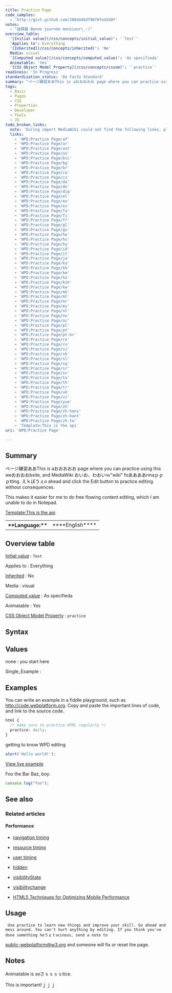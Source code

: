 ```yaml
---
title: Practice Page
code_samples:
  - 'http://gist.github.com/286d4dbdf96f6fe42b0f'
notes:
  - "选择器 Bonne journée monsieur\_:)"
overview_table:
  '[Initial value](/css/concepts/initial_value)': '`Test`'
  'Applies to': Everything
  '[Inherited](/css/concepts/inherited)': 'No'
  Media: visual
  '[Computed value](/css/concepts/computed_value)': 'As specifieda'
  Animatable: 'Yes'
  '[CSS Object Model Property](/css/concepts/cssom)': '`practice`'
readiness: 'In Progress'
standardization_status: 'De Facto Standard'
summary: "ページ練習ああThis is aおおおおお page where you can practice using this weおおおおbsite, and MediaWiki おいお、わおいｗ&quot;wiki&quot; foああああrmaｐｐｐtting. えｋぽうぇo ahead and click the Edit button to practice editing without consequences.\n"
tags:
  - Basic
  - Pages
  - CSS
  - Properties
  - Developer
  - Tools
  - JS
todo_broken_links:
  note: 'During import MediaWiki could not find the following links, please fix and adjust this list.'
  links:
    - 'WPD:Practice Page/af'
    - 'WPD:Practice Page/ar'
    - 'WPD:Practice Page/ast'
    - 'WPD:Practice Page/az'
    - 'WPD:Practice Page/bcc'
    - 'WPD:Practice Page/bg'
    - 'WPD:Practice Page/br'
    - 'WPD:Practice Page/ca'
    - 'WPD:Practice Page/cs'
    - 'WPD:Practice Page/da'
    - 'WPD:Practice Page/de'
    - 'WPD:Practice Page/diq'
    - 'WPD:Practice Page/el'
    - 'WPD:Practice Page/eo'
    - 'WPD:Practice Page/es'
    - 'WPD:Practice Page/fa'
    - 'WPD:Practice Page/fi'
    - 'WPD:Practice Page/fr'
    - 'WPD:Practice Page/gl'
    - 'WPD:Practice Page/gu'
    - 'WPD:Practice Page/he'
    - 'WPD:Practice Page/hu'
    - 'WPD:Practice Page/hy'
    - 'WPD:Practice Page/id'
    - 'WPD:Practice Page/it'
    - 'WPD:Practice Page/ja'
    - 'WPD:Practice Page/ka'
    - 'WPD:Practice Page/kk'
    - 'WPD:Practice Page/km'
    - 'WPD:Practice Page/ko'
    - 'WPD:Practice Page/ksh'
    - 'WPD:Practice Page/kw'
    - 'WPD:Practice Page/mk'
    - 'WPD:Practice Page/ml'
    - 'WPD:Practice Page/mr'
    - 'WPD:Practice Page/ms'
    - 'WPD:Practice Page/nl'
    - 'WPD:Practice Page/no'
    - 'WPD:Practice Page/oc'
    - 'WPD:Practice Page/pl'
    - 'WPD:Practice Page/pt'
    - 'WPD:Practice Page/pt-br'
    - 'WPD:Practice Page/ro'
    - 'WPD:Practice Page/ru'
    - 'WPD:Practice Page/si'
    - 'WPD:Practice Page/sk'
    - 'WPD:Practice Page/sl'
    - 'WPD:Practice Page/sq'
    - 'WPD:Practice Page/sr'
    - 'WPD:Practice Page/sv'
    - 'WPD:Practice Page/ta'
    - 'WPD:Practice Page/th'
    - 'WPD:Practice Page/tr'
    - 'WPD:Practice Page/uk'
    - 'WPD:Practice Page/vi'
    - 'WPD:Practice Page/yue'
    - 'WPD:Practice Page/zh'
    - 'WPD:Practice Page/zh-hans'
    - 'WPD:Practice Page/zh-hant'
    - 'WPD:Practice Page/zh-tw'
    - 'Template:This is the api'
uri: 'WPD:Practice Page'

---
```

## Summary

ページ練習ああThis is aおおおおお page where you can practice using this weおおおおbsite, and MediaWiki おいお、わおいｗ&quot;wiki&quot; foああああrmaｐｐｐtting. えｋぽうぇo ahead and click the Edit button to practice editing without consequences.

This makes it easier for me to do free flowing content editing, which I am unable to do in Notepad.

[Template:This is the api](/w/index.php?title=Template:This_is_the_api&action=edit&redlink=1)

<table class="nmbox languages" style>
<tr>
<th class="mbox-image" style>
**Language:**

</th>
<td class="mbox-text">
****English****

</td>
</tr>
</table>

## Overview table

[Initial value](/css/concepts/initial_value)
:   `Test`

Applies to
:   Everything

[Inherited](/css/concepts/inherited)
:   No

Media
:   visual

[Computed value](/css/concepts/computed_value)
:   As specifieda

Animatable
:   Yes

[CSS Object Model Property](/css/concepts/cssom)
:   `practice`

## Syntax

## Values

none
:   you start here

Single\_Example
:

## Examples

You can write an example in a fiddle playground, such as <http://code.webplatform.org>. Copy and paste the important lines of code, and link to the source code.

``` css
html {
  /* make sure to practice HTML regularly */
  practice: daily;
}
```

getting to know WPD editing

``` js
alert('Hello world!');
```

[View live example](http://code.webplatform.org/gist/286d4dbdf96f6fe42b0f)

Foo the Bar Baz, boy.

``` js
console.log("foo");
```

## See also

### Related articles

#### Performance

-   [navigation timing](/apis/navigation_timing)

-   [resource timing](/apis/resource_timing)

-   [user timing](/apis/user_timing)

-   [hidden](/dom/Document/hidden)

-   [visibilityState](/dom/Document/visibilityState)

-   [visibilitychange](/dom/Document/visibilitychange)

-   [HTML5 Techniques for Optimizing Mobile Performance](/tutorials/mobile_opt_and_perf)

## Usage

     Use practice to learn new things and improve your skill. Go ahead and mess around. You can't hurt anything by editing. If you think you've done something heうぇｔｗinous, send a note to

[public-webplatform@w3.org](mailto:public-webplatform@w3.org?subject=Possible_problem_with_practice_page) and someone will fix or reset the page.

## Notes

Animatable is seさｓｓｓｓtice.

This is important!ｊｊｊ
